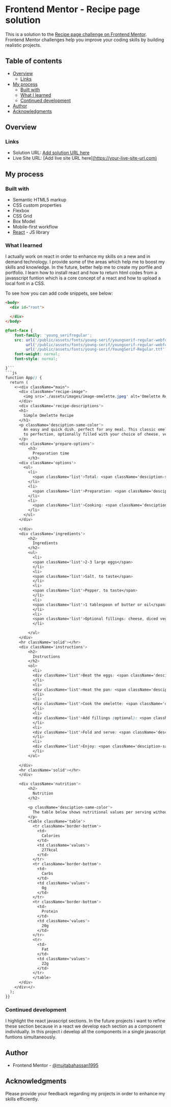 # Frontend Mentor - Recipe page solution

This is a solution to the [Recipe page challenge on Frontend Mentor](https://www.frontendmentor.io/challenges/recipe-page-KiTsR8QQKm). Frontend Mentor challenges help you improve your coding skills by building realistic projects. 

## Table of contents

- [Overview](#overview)
  - [Links](#links)
- [My process](#my-process)
  - [Built with](#built-with)
  - [What I learned](#what-i-learned)
  - [Continued development](#continued-development)
- [Author](#author)
- [Acknowledgments](#acknowledgments)

## Overview

### Links

- Solution URL: [Add solution URL here](https://your-solution-url.com)
- Live Site URL: [Add live site URL here][(https://your-live-site-url.com)](https://mujtabahassan1995.github.io/Main-Page-of-Recipe-in-Responsiveness/)

## My process

### Built with

- Semantic HTML5 markup
- CSS custom properties
- Flexbox
- CSS Grid
- Box Model
- Mobile-first workflow
- [React](https://reactjs.org/) - JS library

### What I learned

I actually work on react in order to enhance my skills on a new and in demand technology. I provide some of the areas which help me to boost my skills and knowledge. In the future, better help me to create my porfile and portfolio. I learn how to install react and how to return html codes from a javasscript funtion which is a core concept of a react and how to upload a local font in a CSS. 

To see how you can add code snippets, see below:

```html
<body>
  <div id="root">

  </div>
</body>
```
```css
@font-face {
    font-family: 'young_serifregular';
    src: url('/public/assets/fonts/young-serif/youngserif-regular-webfont.woff2') format('woff2'),
         url('/public/assets/fonts/young-serif/youngserif-regular-webfont.woff') format('woff'),
         url('/public/assets/fonts/young-serif/YoungSerif-Regular.ttf') format('truetype');
    font-weight: normal;
    font-style: normal;

}```
```js
function App() {
  return (
    <><div className="main">
      <div className="recipe-image">
        <img src='./assets/images/image-omelette.jpeg' alt='Omelette Recipe'/> 
      </div>
      <div className='recipe-descriptions'>
      <h1>
        Simple Omelette Recipe
      </h1>
      <p className='desciption-same-color'>
        An easy and quick dish, perfect for any meal. This classic omelette combines beaten eggs cooked
        to perfection, optionally filled with your choice of cheese, vegetables, or meats.
      </p>
      <div className='prepare-options'>
          <h3>
            Preparation time
          </h3>
      <div className='options'>
        <ul>
          <li>
            <span className='list'>Total: <span className='desciption-same-color'>Approximately 10 minutes</span></span>
          </li>
          <li>
            <span className='list'>Preparation: <span className='desciption-same-color'>5 minutes</span></span>
          </li>
          <li>
            <span className='list'>Cooking: <span className='desciption-same-color'>5 minutes</span></span>
          </li>
        </ul>
      </div>
        
      </div>
      <div className='ingredients'>
          <h2>
            Ingredients
          </h2>
          <ul>
            <li>
            <span className='list'>2-3 large eggs</span>
            </li>
            <li>
            <span className='list'>Salt, to taste</span>
            </li>
            <li>
            <span className='list'>Pepper, to taste</span>
            </li>
            <li>
            <span className='list'>1 tablespoon of butter or oil</span>
            </li>
            <li>
            <span className='list'>Optional fillings: cheese, diced vegetables, cooked meats, herbs</span>
            </li>

          </ul>
      </div>
      <hr className='solid'></hr>
      <div className='instructions'>
          <h2>
            Instructions
          </h2>
          <ol>
            <li>
            <div className='list'>Beat the eggs: <span className='desciption-same-color'>In a bowl, beat the eggs with a pinch of salt and pepper until they are well mixed. You can add a tablespoon of water or milk for a fluffier texture.</span></div>
            </li>
            <li>
            <div className='list'>Heat the pan: <span className='desciption-same-color'>Place a non-stick frying pan over medium heat and add butter or oil.</span></div>
            </li>
            <li>
            <div className='list'>Cook the omelette: <span className='desciption-same-color'>Once the butter is melted and bubbling, pour in the eggs. Tilt the pan to ensure the eggs evenly coat the surface.</span></div>
            </li>
            <li>
            <div className='list'>Add fillings (optional): <span className='desciption-same-color'>When the eggs begin to set at the edges but are still slightly runny in the middle, sprinkle your chosen fillings over one half of the omelette.</span></div>
            </li>
            <li>
            <div className='list'>Fold and serve: <span className='desciption-same-color'>As the omelette continues to cook, carefully lift one edge and fold it over the fillings. Let it cook for another minute, then slide it onto a plate.</span></div>
            </li>
            <li>
            <div className='list'>Enjoy: <span className='desciption-same-color'>Serve hot, with additional salt and pepper if needed.</span></div>
            </li>
          </ol>
        
      </div>
      <hr className='solid'></hr>
      </div>

      <div className='nutrition'>
          <h2>
            Nutrition
          </h2>

          <p className='desciption-same-color'>
            The table below shows nutritional values per serving without the additional fillings.
          </p>
          <table className='table'>
            <tr className='border-bottom'>
              <td>
                Calories
              </td>
              <td className='values'>
                277kcal
              </td>
            </tr>
            <tr className='border-bottom'>
              <td>
                Carbs
              </td>
              <td className='values'>
                0g
              </td>
            </tr>
            <tr className='border-bottom'>
              <td>
                Protein
              </td>
              <td className='values'>
                20g
              </td>
            </tr>
            <tr>
              <td>
                Fat
              </td>
              <td className='values'>
                22g
              </td>
            </tr>
            </table> 
      </div>
    </div></>
  );
}}
```

### Continued development

I highlight the react javascript sections. In the future projects i want to refine these section because in a react we develop each section as a component individually. In this project i develop all the components in a single javascript funtions simultaneously.


## Author

- Frontend Mentor - [@mujtabahassan1995](https://www.frontendmentor.io/profile/mujtabahassan1995)


## Acknowledgments

Please provide your feedback regarding my projects in order to enhance my skills efficiently.
